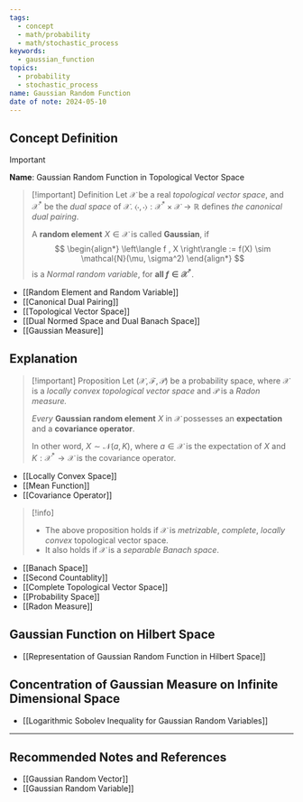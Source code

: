 ```yaml
---
tags:
  - concept
  - math/probability
  - math/stochastic_process
keywords:
  - gaussian_function
topics:
  - probability
  - stochastic_process
name: Gaussian Random Function
date of note: 2024-05-10
---
```


## Concept Definition

>[!important]
>**Name**:  Gaussian Random Function in Topological Vector Space

>[!important] Definition
>Let $\mathcal{X}$ be a real *topological vector space*, and $\mathcal{X}^{*}$ be the *dual space* of $\mathcal{X}$.  $\left\langle \cdot , \cdot \right\rangle: \mathcal{X}^{*} \times \mathcal{X} \to \mathbb{R}$ defines *the canonical dual pairing*. 
>
>A **random element** $X \in \mathcal{X}$ is called **Gaussian**, if 
>$$
> \begin{align*}
> \left\langle f , X \right\rangle := f(X) \sim \mathcal{N}(\mu, \sigma^2)
> \end{align*}  
>$$ 
>is a *Normal random variable*, for **all  $f \in \mathcal{X}^{*}$**.

- [[Random Element and Random Variable]]
- [[Canonical Dual Pairing]]
- [[Topological Vector Space]]
- [[Dual Normed Space and Dual Banach Space]]
- [[Gaussian Measure]]


## Explanation


>[!important] Proposition
>Let $(\mathcal{X}, \mathscr{F}, \mathcal{P})$ be a probability space, where  $\mathcal{X}$ is a *locally convex topological vector space* and $\mathcal{P}$ is a *Radon measure.* 
>
>*Every* **Gaussian random element** $X$ in $\mathcal{X}$ possesses an **expectation** and a **covariance operator**. 
>
>In other word, $X \sim \mathcal{N}(a, K)$, where $a\in \mathcal{X}$ is the expectation of $X$ and $K: \mathcal{X}^{*} \to \mathcal{X}$ is the covariance operator.

- [[Locally Convex Space]]
- [[Mean Function]]
- [[Covariance Operator]]



>[!info]
> - The above proposition holds if $\mathcal{X}$ is *metrizable*, *complete*, *locally convex* topological vector space.
> - It also holds if $\mathcal{X}$ is a *separable Banach space*.

- [[Banach Space]]
- [[Second Countablity]]
- [[Complete Topological Vector Space]]
- [[Probability Space]]
- [[Radon Measure]]

## Gaussian Function on Hilbert Space

- [[Representation of Gaussian Random Function in Hilbert Space]]

## Concentration of Gaussian Measure on Infinite Dimensional Space

- [[Logarithmic Sobolev Inequality for Gaussian Random Variables]]








-----------
##  Recommended Notes and References

- [[Gaussian Random Vector]]
- [[Gaussian Random Variable]]